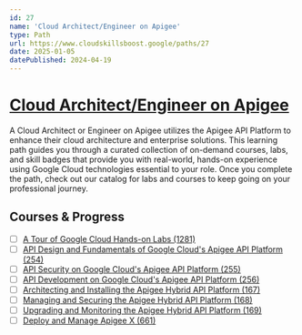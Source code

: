 ```yaml
---
id: 27
name: 'Cloud Architect/Engineer on Apigee'
type: Path
url: https://www.cloudskillsboost.google/paths/27
date: 2025-01-05
datePublished: 2024-04-19
---
```


# [Cloud Architect/Engineer on Apigee](https://www.cloudskillsboost.google/paths/27)

A Cloud Architect or Engineer on Apigee utilizes the Apigee API Platform to enhance their cloud architecture and enterprise solutions. This learning path guides you through a curated collection of on-demand courses, labs, and skill badges that provide you with real-world, hands-on experience using Google Cloud technologies essential to your role. Once you complete the path, check out our catalog for labs and courses to keep going on your professional journey.

## Courses & Progress

- [ ] [A Tour of Google Cloud Hands-on Labs (1281)](../courses/A-Tour-of-Google-Cloud-Hands-on-Labs.md)
- [ ] [API Design and Fundamentals of Google Cloud's Apigee API Platform (254)](../courses/API-Design-and-Fundamentals-of-Google-Cloud's-Apigee-API-Platform.md)
- [ ] [API Security on Google Cloud's Apigee API Platform (255)](../courses/API-Security-on-Google-Cloud's-Apigee-API-Platform.md)
- [ ] [API Development on Google Cloud's Apigee API Platform (256)](../courses/API-Development-on-Google-Cloud's-Apigee-API-Platform.md)
- [ ] [Architecting and Installing the Apigee Hybrid API Platform (167)](../courses/Architecting-and-Installing-the-Apigee-Hybrid-API-Platform.md)
- [ ] [Managing and Securing the Apigee Hybrid API Platform (168)](../courses/Managing-and-Securing-the-Apigee-Hybrid-API-Platform.md)
- [ ] [Upgrading and Monitoring the Apigee Hybrid API Platform (169)](../courses/Upgrading-and-Monitoring-the-Apigee-Hybrid-API-Platform.md)
- [ ] [Deploy and Manage Apigee X (661)](../courses/Deploy-and-Manage-Apigee-X.md)
